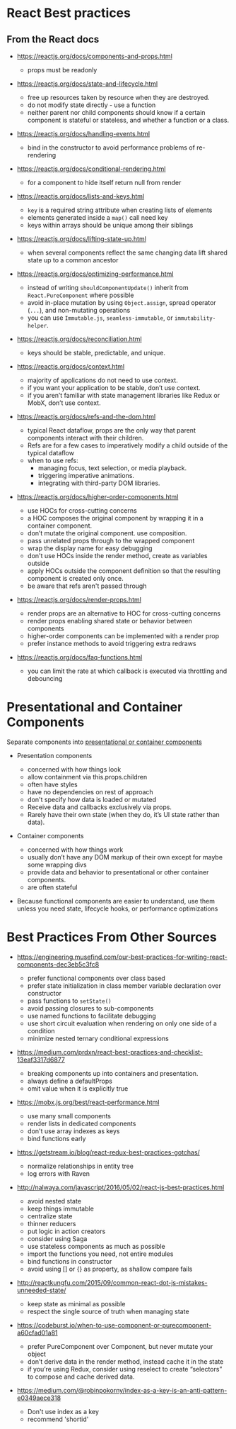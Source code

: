 # React Best practices

## From the React docs 

* https://reactjs.org/docs/components-and-props.html 
    * props must be readonly

* https://reactjs.org/docs/state-and-lifecycle.html
    * free up resources taken by resource when they are destroyed.
    * do not modify state directly - use a function
    * neither parent nor child components should know if a certain component is stateful or stateless, and whether  a function or a class.

* https://reactjs.org/docs/handling-events.html
    * bind in the constructor to avoid performance problems of re-rendering

* https://reactjs.org/docs/conditional-rendering.html
    * for a component to hide itself return null from render

* https://reactjs.org/docs/lists-and-keys.html
    * `key` is a required string attribute when creating lists of elements
    * elements generated inside a `map()` call need key
    * keys within arrays should be unique among their siblings

* https://reactjs.org/docs/lifting-state-up.html 
    * when several components reflect the same changing data lift shared state up to a common ancestor

* https://reactjs.org/docs/optimizing-performance.html
    * instead of writing `shouldComponentUpdate()` inherit from `React.PureComponent` where possible
    * avoid in-place mutation by using `Object.assign`, spread operator (`...`), and non-mutating operations
    * you can use `Immutable.js`, `seamless-immutable`, or `immutability-helper`.

* https://reactjs.org/docs/reconciliation.html 
    * keys should be stable, predictable, and unique. 

* https://reactjs.org/docs/context.html
    * majority of applications do not need to use context.
    * if you want your application to be stable, don’t use context.
    * if you aren’t familiar with state management libraries like Redux or MobX, don’t use context. 

* https://reactjs.org/docs/refs-and-the-dom.html
    * typical React dataflow, props are the only way that parent components interact with their children. 
    * Refs are for a few cases to imperatively modify a child outside of the typical dataflow
    * when to use refs:
        * managing focus, text selection, or media playback.
        * triggering imperative animations.
        * integrating with third-party DOM libraries.    

* https://reactjs.org/docs/higher-order-components.html 
    * use HOCs for cross-cutting concerns
    * a HOC composes the original component by wrapping it in a container component. 
    * don’t mutate the original component. use composition.
    * pass unrelated props through to the wrapped component
    * wrap the display name for easy debugging
    * don't use HOCs inside the render method, create as variables outside
    * apply HOCs outside the component definition so that the resulting component is created only once. 
    * be aware that refs aren't passed through

* https://reactjs.org/docs/render-props.html
    * render props are an alternative to HOC for cross-cutting concerns
    * render props enabling shared state or behavior between components 
    * higher-order components can be implemented with a render prop
    * prefer instance methods to avoid triggering extra redraws

* https://reactjs.org/docs/faq-functions.html
    * you can limit the rate at which callback is executed via throttling and debouncing

# Presentational and Container Components

Separate components into [presentational or container components](https://medium.com/@dan_abramov/smart-and-dumb-components-7ca2f9a7c7d0)

* Presentation components
    * concerned with how things look
    * allow containment via this.props.children
    * often have styles
    * have no dependencies on rest of approach
    * don't specify how data is loaded or mutated
    * Receive data and callbacks exclusively via props.
    * Rarely have their own state (when they do, it’s UI state rather than data).

* Container components 
    * concerned with how things work
    * usually don’t have any DOM markup of their own except for maybe some wrapping divs
    * provide data and behavior to presentational or other container components.
    * are often stateful 

*  Because functional components are easier to understand, use them unless you need state, lifecycle hooks, or performance optimizations   
        
# Best Practices From Other Sources 

* https://engineering.musefind.com/our-best-practices-for-writing-react-components-dec3eb5c3fc8
    * prefer functional components over class based
    * prefer state initialization in class member variable declaration over constructor
    * pass functions to `setState()`
    * avoid passing closures to sub-components
    * use named functions to facilitate debugging
    * use short circuit evaluation when rendering on only one side of a condition
    * minimize nested ternary conditional expressions

* https://medium.com/prdxn/react-best-practices-and-checklist-13eaf3317d6877
    * breaking components up into containers and presentation.
    * always define a defaultProps
    * omit value when it is explicitly true

* https://mobx.js.org/best/react-performance.html
    * use many small components
    * render lists in dedicated components
    * don't use array indexes as keys
    * bind functions early

* https://getstream.io/blog/react-redux-best-practices-gotchas/
    * normalize relationships in entity tree
    * log errors with Raven

* http://nalwaya.com/javascript/2016/05/02/react-js-best-practices.html
    * avoid nested state 
    * keep things immutable
    * centralize state
    * thinner reducers 
    * put logic in action creators
    * consider using Saga
    * use stateless components as much as possible
    * import the functions you need, not entire modules
    * bind functions in constructor
    * avoid using [] or {} as property, as shallow compare fails

* http://reactkungfu.com/2015/09/common-react-dot-js-mistakes-unneeded-state/
    * keep state as minimal as possible
    * respect the single source of truth when managing state

* https://codeburst.io/when-to-use-component-or-purecomponent-a60cfad01a81
    * prefer PureComponent over Component, but never mutate your object
    * don’t derive data in the render method, instead cache it in the state
    * if you’re using Redux, consider using reselect to create “selectors” to compose and cache derived data.

* https://medium.com/@robinpokorny/index-as-a-key-is-an-anti-pattern-e0349aece318
    * Don't use index as a key
    * recommend 'shortid'
